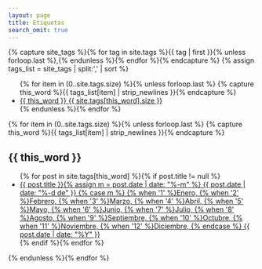 ```yaml
---
layout: page
title: Etiquetas
search_omit: true
---
```


{% capture site_tags %}{% for tag in site.tags %}{{ tag | first }}{% unless forloop.last %},{% endunless %}{% endfor %}{% endcapture %}
{% assign tags_list = site_tags | split:',' | sort %}

<ul class="tag-box inline">
  {% for item in (0..site.tags.size) %}{% unless forloop.last %}
    {% capture this_word %}{{ tags_list[item] | strip_newlines }}{% endcapture %}
    <li><a href="#{{ this_word }}">{{ this_word }} <span>{{ site.tags[this_word].size }}</span></a></li>
  {% endunless %}{% endfor %}
</ul>

{% for item in (0..site.tags.size) %}{% unless forloop.last %}
  {% capture this_word %}{{ tags_list[item] | strip_newlines }}{% endcapture %}
  <h2 id="{{ this_word }}">{{ this_word }}</h2>
  <ul class="post-list">
  {% for post in site.tags[this_word] %}{% if post.title != null %}
    <li><a href="{{ site.url }}{{ post.url }}">{{ post.title }}<span class="entry-date"><time datetime="{{ post.date | date_to_xmlschema }}">{% assign m = post.date | date: "%-m" %}
    {{ post.date | date: "%-d de" }}
    {% case m %}
      {% when '1' %}Enero,
      {% when '2' %}Febrero,
      {% when '3' %}Marzo,
      {% when '4' %}Abril,
      {% when '5' %}Mayo,
      {% when '6' %}Junio,
      {% when '7' %}Julio,
      {% when '8' %}Agosto,
      {% when '9' %}Septiembre,
      {% when '10' %}Octubre,
      {% when '11' %}Noviembre,
      {% when '12' %}Diciembre,
    {% endcase %}
    {{ post.date | date: "%Y" }}</time></span></a></li>
  {% endif %}{% endfor %}
  </ul>
{% endunless %}{% endfor %}
